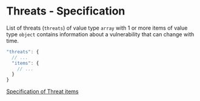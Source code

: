# Threats - Specification

List of threats (`threats`) of value type `array` with 1 or more items of value type `object` contains information about a vulnerability that can change with time.

```javascript
"threats": {
  // ...
  "items": {
    // ...
  }
}
```

[Specification of Threat items](threats/threat-spec.en.md)
